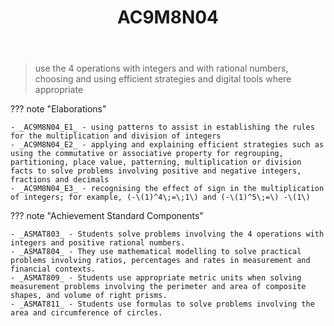 ﻿---
tags: australian-curriculum
title: AC9M8N04
type: note
---
> use the 4 operations with integers and with rational numbers, choosing and using efficient strategies and digital tools where appropriate

??? note "Elaborations"

	- _AC9M8N04_E1_ - using patterns to assist in establishing the rules for the multiplication and division of integers
	- _AC9M8N04_E2_ - applying and explaining efficient strategies such as using the commutative or associative property for regrouping, partitioning, place value, patterning, multiplication or division facts to solve problems involving positive and negative integers, fractions and decimals
	- _AC9M8N04_E3_ - recognising the effect of sign in the multiplication of integers; for example, (-\(1)^4\;=\;1\) and (-\(1)^5\;=\) -\(1\)
??? note "Achievement Standard Components"

	- _ASMAT803_ - Students solve problems involving the 4 operations with integers and positive rational numbers.
	- _ASMAT804_ - They use mathematical modelling to solve practical problems involving ratios, percentages and rates in measurement and financial contexts.
	- _ASMAT809_ - Students use appropriate metric units when solving measurement problems involving the perimeter and area of composite shapes, and volume of right prisms.
	- _ASMAT811_ - Students use formulas to solve problems involving the area and circumference of circles.